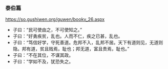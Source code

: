 ### 泰伯篇
https://so.gushiwen.org/guwen/bookv_26.aspx
- 子曰：“民可使由之，不可使知之。”
- 子曰：“好勇疾贫，乱也。人而不仁，疾之已甚，乱也。
- 子曰：“笃信好学，守死善道。危邦不入，乱邦不居。天下有道则见，无道则隐。邦有道，贫且贱焉，耻也；邦无道，富且贵焉，耻也。”
- 子曰：“不在其位，不谋其政。
- 子曰：“学如不及，犹恐失之。
